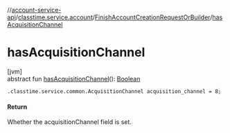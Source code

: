 //[account-service-api](../../../index.md)/[classtime.service.account](../index.md)/[FinishAccountCreationRequestOrBuilder](index.md)/[hasAcquisitionChannel](has-acquisition-channel.md)

# hasAcquisitionChannel

[jvm]\
abstract fun [hasAcquisitionChannel](has-acquisition-channel.md)(): [Boolean](https://kotlinlang.org/api/latest/jvm/stdlib/kotlin/-boolean/index.html)

`.classtime.service.common.AcquisitionChannel acquisition_channel = 8;`

#### Return

Whether the acquisitionChannel field is set.
